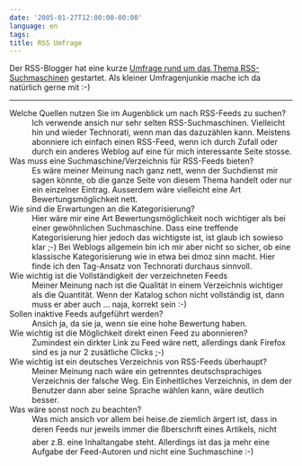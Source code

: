 ```yaml
---
date: '2005-01-27T12:00:00-00:00'
language: en
tags:
title: RSS Umfrage
---
```



Der RSS-Blogger hat eine kurze <a href="http://www.rss-blogger.de/b2e/blogs/index.php?title=rss_feeds_suchen_eine_kleine_umfrage&more=1&c=1&tb=1&pb=1">Umfrage rund um das Thema RSS-Suchmaschinen</a> gestartet. Als kleiner Umfragenjunkie mache ich da natürlich gerne mit :-)

-------------------------------



<dl>

<dt>Welche Quellen nutzen Sie im Augenblick um nach RSS-Feeds zu suchen?</dt>

<dd>Ich verwende ansich nur sehr selten RSS-Suchmaschinen. Vielleicht hin und wieder Technorati, wenn man das dazuzählen kann. Meistens abonniere ich einfach einen RSS-Feed, wenn ich durch Zufall oder durch ein anderes Weblog auf eine für mich interessante Seite stosse.</dd>

<dt>Was muss eine Suchmaschine/Verzeichnis für RSS-Feeds bieten?</dt>

<dd>Es wäre meiner Meinung nach ganz nett, wenn der Suchdienst mir sagen könnte, ob die ganze Seite von diesem Thema handelt oder nur ein einzelner Eintrag. Ausserdem wäre vielleicht eine Art Bewertungsmöglichkeit nett.</dd>

<dt>Wie sind die Erwartungen an die Kategorisierung?</dt>

<dd>Hier wäre mir eine Art Bewertungsmöglichkeit noch wichtiger als bei einer gewöhnlichen Suchmaschine. Dass eine treffende Kategorisierung hier jedoch das wichtigste ist, ist glaub ich sowieso klar ;-) Bei Weblogs allgemein bin ich mir aber nicht so sicher, ob eine klassische Kategorisierung wie in etwa bei dmoz sinn macht. Hier finde ich den Tag-Ansatz von Technorati durchaus sinnvoll.</dd>

<dt>Wie wichtig ist die Vollständigkeit der verzeichneten Feeds</dt>

<dd>Meiner Meinung nach ist die Qualität in einem Verzeichnis wichtiger als die Quantität. Wenn der Katalog schon nicht vollständig ist, dann muss er aber auch ... naja, korrekt sein :-)</dd>

<dt>Sollen inaktive Feeds aufgeführt werden?</dt>

<dd>Ansich ja, da sie ja, wenn sie eine hohe Bewertung haben.</dd>

<dt>Wie wichtig ist die Möglichkeit direkt einen Feed zu abonnieren?</dt>

<dd>Zumindest ein dirkter Link zu Feed wäre nett, allerdings dank Firefox sind es ja nur 2 zusätliche Clicks ;-)</dd>

<dt>Wie wichtig ist ein deutsches Verzeichnis von RSS-Feeds überhaupt?</dt>

<dd>Meiner Meinung nach wäre ein getrenntes deutschsprachiges Verzeichnis der falsche Weg. Ein Einheitliches Verzeichnis, in dem der Benutzer dann aber seine Sprache wählen kann, wäre deutlich besser.</dd>

<dt>Was wäre sonst noch zu beachten?</dt>

<dd>Was mich ansich vor allem bei heise.de ziemlich ärgert ist, dass in deren Feeds nur jeweils immer die ßberschrift eines Artikels, nicht aber z.B. eine Inhaltangabe steht. Allerdings ist das ja mehr eine Aufgabe der Feed-Autoren und nicht eine Suchmaschine :-)</dd>

</dl>